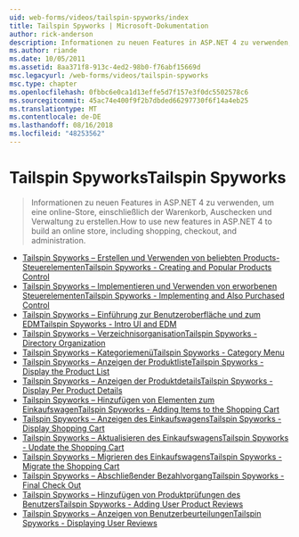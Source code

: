 ```yaml
---
uid: web-forms/videos/tailspin-spyworks/index
title: Tailspin Spyworks | Microsoft-Dokumentation
author: rick-anderson
description: Informationen zu neuen Features in ASP.NET 4 zu verwenden, um eine online-Store, einschließlich der Warenkorb, Auschecken und Verwaltung zu erstellen.
ms.author: riande
ms.date: 10/05/2011
ms.assetid: 8aa371f8-913c-4ed2-98b0-f76abf15669d
msc.legacyurl: /web-forms/videos/tailspin-spyworks
msc.type: chapter
ms.openlocfilehash: 0fbbc6e0ca1d13effe5d7f157e3f0dc5502578c6
ms.sourcegitcommit: 45ac74e400f9f2b7dbded66297730f6f14a4eb25
ms.translationtype: MT
ms.contentlocale: de-DE
ms.lasthandoff: 08/16/2018
ms.locfileid: "48253562"
---
```

<a name="tailspin-spyworks"></a><span data-ttu-id="3dd23-103">Tailspin Spyworks</span><span class="sxs-lookup"><span data-stu-id="3dd23-103">Tailspin Spyworks</span></span>
====================
> <span data-ttu-id="3dd23-104">Informationen zu neuen Features in ASP.NET 4 zu verwenden, um eine online-Store, einschließlich der Warenkorb, Auschecken und Verwaltung zu erstellen.</span><span class="sxs-lookup"><span data-stu-id="3dd23-104">How to use new features in ASP.NET 4 to build an online store, including shopping, checkout, and administration.</span></span>


- [<span data-ttu-id="3dd23-105">Tailspin Spyworks – Erstellen und Verwenden von beliebten Products-Steuerelementen</span><span class="sxs-lookup"><span data-stu-id="3dd23-105">Tailspin Spyworks - Creating and Popular Products Control</span></span>](tailspin-spyworks-creating-and-using-the-popular-products-control.md)
- [<span data-ttu-id="3dd23-106">Tailspin Spyworks – Implementieren und Verwenden von erworbenen Steuerelementen</span><span class="sxs-lookup"><span data-stu-id="3dd23-106">Tailspin Spyworks - Implementing and Also Purchased Control</span></span>](tailspin-spyworks-implementing-and-using-the-also-purchased-control.md)
- [<span data-ttu-id="3dd23-107">Tailspin Spyworks – Einführung zur Benutzeroberfläche und zum EDM</span><span class="sxs-lookup"><span data-stu-id="3dd23-107">Tailspin Spyworks - Intro UI and EDM</span></span>](tailspin-spyworks-intro-ui-and-edm.md)
- [<span data-ttu-id="3dd23-108">Tailspin Spyworks – Verzeichnisorganisation</span><span class="sxs-lookup"><span data-stu-id="3dd23-108">Tailspin Spyworks - Directory Organization</span></span>](tailspin-spyworks-directory-organization.md)
- [<span data-ttu-id="3dd23-109">Tailspin Spyworks – Kategoriemenü</span><span class="sxs-lookup"><span data-stu-id="3dd23-109">Tailspin Spyworks - Category Menu</span></span>](tailspin-spyworks-category-menu.md)
- [<span data-ttu-id="3dd23-110">Tailspin Spyworks – Anzeigen der Produktliste</span><span class="sxs-lookup"><span data-stu-id="3dd23-110">Tailspin Spyworks - Display the Product List</span></span>](tailspin-spyworks-display-the-product-list.md)
- [<span data-ttu-id="3dd23-111">Tailspin Spyworks – Anzeigen der Produktdetails</span><span class="sxs-lookup"><span data-stu-id="3dd23-111">Tailspin Spyworks - Display Per Product Details</span></span>](tailspin-spyworks-display-per-product-details.md)
- [<span data-ttu-id="3dd23-112">Tailspin Spyworks – Hinzufügen von Elementen zum Einkaufswagen</span><span class="sxs-lookup"><span data-stu-id="3dd23-112">Tailspin Spyworks - Adding Items to the Shopping Cart</span></span>](tailspin-spyworks-adding-items-to-the-shopping-cart.md)
- [<span data-ttu-id="3dd23-113">Tailspin Spyworks – Anzeigen des Einkaufswagens</span><span class="sxs-lookup"><span data-stu-id="3dd23-113">Tailspin Spyworks - Display Shopping Cart</span></span>](tailspin-spyworks-display-shopping-cart.md)
- [<span data-ttu-id="3dd23-114">Tailspin Spyworks – Aktualisieren des Einkaufswagens</span><span class="sxs-lookup"><span data-stu-id="3dd23-114">Tailspin Spyworks - Update the Shopping Cart</span></span>](tailspin-spyworks-update-the-shopping-cart.md)
- [<span data-ttu-id="3dd23-115">Tailspin Spyworks – Migrieren des Einkaufswagens</span><span class="sxs-lookup"><span data-stu-id="3dd23-115">Tailspin Spyworks - Migrate the Shopping Cart</span></span>](tailspin-spyworks-migrate-the-shopping-cart.md)
- [<span data-ttu-id="3dd23-116">Tailspin Spyworks – Abschließender Bezahlvorgang</span><span class="sxs-lookup"><span data-stu-id="3dd23-116">Tailspin Spyworks - Final Check Out</span></span>](tailspin-spyworks-final-check-out.md)
- [<span data-ttu-id="3dd23-117">Tailspin Spyworks – Hinzufügen von Produktprüfungen des Benutzers</span><span class="sxs-lookup"><span data-stu-id="3dd23-117">Tailspin Spyworks - Adding User Product Reviews</span></span>](tailspin-spyworks-adding-user-product-reviews.md)
- [<span data-ttu-id="3dd23-118">Tailspin Spyworks – Anzeigen von Benutzerbeurteilungen</span><span class="sxs-lookup"><span data-stu-id="3dd23-118">Tailspin Spyworks - Displaying User Reviews</span></span>](tailspin-spyworks-displaying-user-reviews.md)
